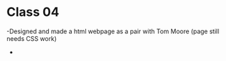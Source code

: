 # Class 04

-Designed and made a html webpage as a pair with Tom Moore
(page still needs CSS work)

-